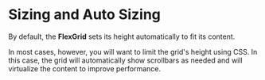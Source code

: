 Sizing and Auto Sizing
======================

By default, the **FlexGrid** sets its height automatically to fit its content.

In most cases, however, you will want to limit the grid's height using CSS.
In this case, the grid will automatically show scrollbars as needed and will
virtualize the content to improve performance.